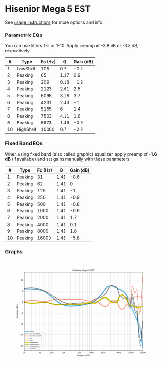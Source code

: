 # Hisenior Mega 5 EST
See [usage instructions](https://github.com/jaakkopasanen/AutoEq#usage) for more options and info.

### Parametric EQs
You can use filters 1-5 or 1-10. Apply preamp of -3.8 dB or -3.8 dB, respectively.

|   # | Type      |   Fc (Hz) |    Q |   Gain (dB) |
|-----|-----------|-----------|------|-------------|
|   1 | LowShelf  |       105 | 0.7  |        -0.2 |
|   2 | Peaking   |        65 | 1.37 |         0.9 |
|   3 | Peaking   |       209 | 0.18 |        -1.2 |
|   4 | Peaking   |      2123 | 2.61 |         2.5 |
|   5 | Peaking   |      6096 | 3.18 |         3.7 |
|   6 | Peaking   |      4231 | 2.43 |        -1   |
|   7 | Peaking   |      5155 | 6    |         1.4 |
|   8 | Peaking   |      7503 | 4.11 |         1.6 |
|   9 | Peaking   |      9973 | 1.46 |        -0.9 |
|  10 | HighShelf |     10000 | 0.7  |        -2.2 |

### Fixed Band EQs
When using fixed band (also called graphic) equalizer, apply preamp of **-1.6 dB** (if available) and set gains manually with these parameters.

|   # | Type    |   Fc (Hz) |    Q |   Gain (dB) |
|-----|---------|-----------|------|-------------|
|   1 | Peaking |        31 | 1.41 |        -0.6 |
|   2 | Peaking |        62 | 1.41 |         0   |
|   3 | Peaking |       125 | 1.41 |        -1   |
|   4 | Peaking |       250 | 1.41 |        -0.9 |
|   5 | Peaking |       500 | 1.41 |        -0.8 |
|   6 | Peaking |      1000 | 1.41 |        -0.9 |
|   7 | Peaking |      2000 | 1.41 |         1.7 |
|   8 | Peaking |      4000 | 1.41 |         0.1 |
|   9 | Peaking |      8000 | 1.41 |         1.8 |
|  10 | Peaking |     16000 | 1.41 |        -5.8 |

### Graphs
![](./Hisenior%20Mega%205%20EST.png)
